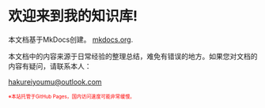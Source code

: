 # 欢迎来到我的知识库!

本文档基于MkDocs创建。
[mkdocs.org](https://www.mkdocs.org).

本文档中的内容来源于日常经验的整理总结，难免有错误的地方。如果您对文档的内容有疑问，请联系本人：

hakureiyoumu@outlook.com

<span style="color:red;font-size:0.7em">※本站托管于GitHub Pages，国内访问速度可能非常缓慢。</span>
